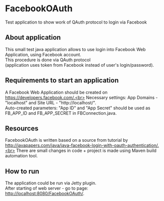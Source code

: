# FacebookOAuth
Test application to show work of QAuth protocol to login via Facebook

## About application
This small test java application allows to use login into Facebook Web Application,
using Facebook account.<br>
This procedure is done via QAuth protocol<br>
(application uses token from Facebook instead of user's login/password).


## Requirements to start an application
A Facebook Web Application should be created on https://developers.facebook.com/.<br>
Necessary settings: App Domains - "localhost" and Site URL - "http://localhost/".<br>
Auto-created parameters: "App ID" and "App Secret" should be used as FB_APP_ID and FB_APP_SECRET
in FBConnection.java.


## Resources
FacebookOAuth is written based on a source from tutorial by <br>
http://javapapers.com/java/java-facebook-login-with-oauth-authentication/.<br>
There are small changes in code + project is made using Maven build automation tool.


## How to run
The application could be run via Jetty plugin. <br>
After starting of web server - go to page:
<a href="http://localhost:8080/FacebookOAuth/">http://localhost:8080/FacebookOAuth/</a>.
